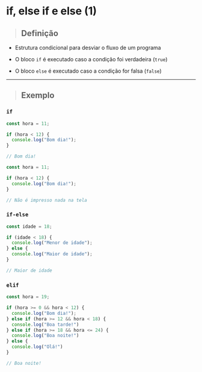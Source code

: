 # if, else if e else (1)

> ## Definição

* Estrutura condicional para desviar o fluxo de um programa

* O bloco `if` é executado caso a condição foi verdadeira (`true`)

* O bloco `else` é executado caso a condição for falsa (`false`)

---

> ## Exemplo

### `if`

```js
const hora = 11;

if (hora < 12) {
  console.log("Bom dia!");
}

// Bom dia!
```

```js
const hora = 11;

if (hora < 12) {
  console.log("Bom dia!");
}

// Não é impresso nada na tela
```

### `if-else`

```js
const idade = 18;

if (idade < 18) {
  console.log("Menor de idade");
} else {
  console.log("Maior de idade");
}

// Maior de idade
```

### `elif`

```js
const hora = 19;

if (hora >= 0 && hora < 12) {
  console.log("Bom dia!");
} else if (hora >= 12 && hora < 18) {
  console.log("Boa tarde!")
} else if (hora >= 18 && hora <= 24) {
  console.log("Boa noite!")
} else {
  console.log("Olá!")
}

// Boa noite!
```